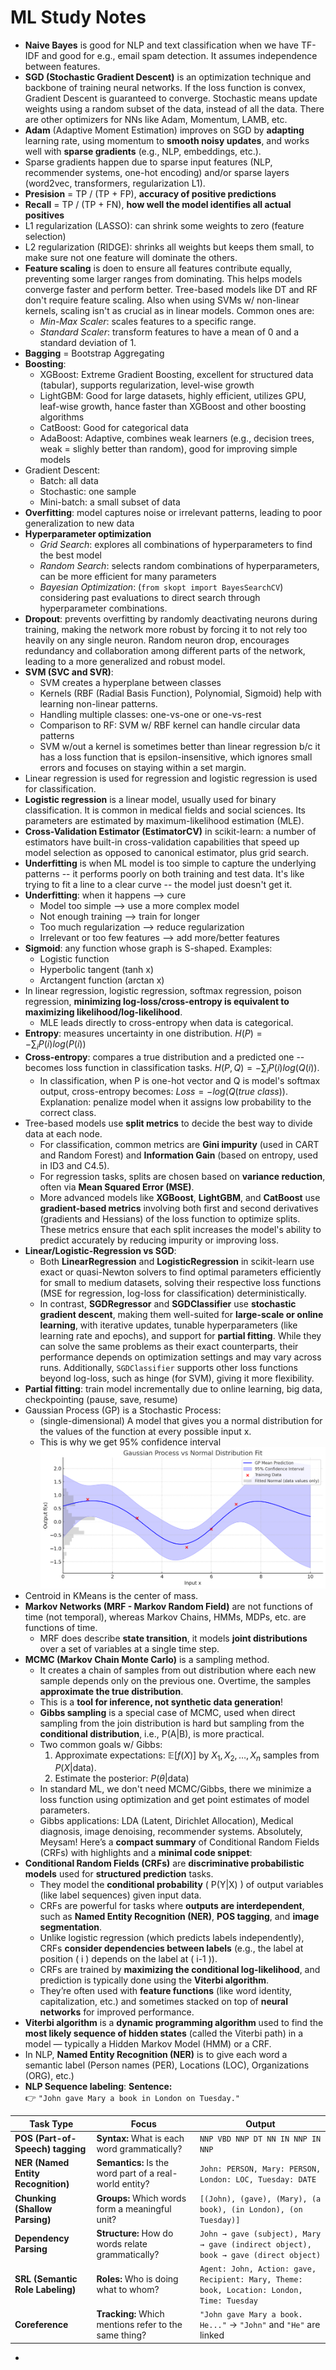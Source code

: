 # ML Study Notes

- **Naive Bayes** is good for NLP and text classification when we have TF-IDF and good for e.g., email spam detection. It assumes independence between features.
- **SGD (Stochastic Gradient Descent)** is an optimization technique and backbone of training neural networks. If the loss function is convex, Gradient Descent is guaranteed to converge. Stochastic means update weights using a random subset of the data, instead of all the data. There are other optimizers for NNs like Adam, Momentum, LAMB, etc. 
- **Adam** (Adaptive Moment Estimation) improves on SGD by **adapting** learning rate, using momentum to **smooth noisy updates**, and works well with **sparse gradients** (e.g., NLP, embeddings, etc.).
- Sparse gradients happen due to sparse input features (NLP, recommender systems, one-hot encoding) and/or sparse layers (word2vec, transformers, regularization L1).
- **Presision** = TP / (TP + FP), **accuracy of positive predictions**
- **Recall** = TP / (TP + FN), **how well the model identifies all actual positives**
- L1 regularization (LASSO): can shrink some weights to zero (feature selection)
- L2 regularization (RIDGE): shrinks all weights but keeps them small, to make sure not one feature will dominate the others.
- **Feature scaling** is doen to ensure all features contribute equally, preventing some larger ranges from dominating. This helps models converge faster and perform better. Tree-based models like DT and RF don't require feature scaling. Also when using SVMs w/ non-linear kernels, scaling isn't as crucial as in linear models. Common ones are:
    - *Min-Max Scaler*: scales features to a specific range.
    - *Standard Scaler*: transform features to have a mean of 0 and a standard deviation of 1.
- **Bagging** = Bootstrap Aggregating
- **Boosting**:
    - XGBoost: Extreme Gradient Boosting, excellent for structured data (tabular), supports regularization, level-wise growth
    - LightGBM: Good for large datasets, highly efficient, utilizes GPU, leaf-wise growth, hance faster than XGBoost and other boosting algorithms
    - CatBoost: Good for categorical data
    - AdaBoost: Adaptive, combines weak learners (e.g., decision trees, weak = slighly better than random), good for improving simple models
- Gradient Descent:
    - Batch: all data
    - Stochastic: one sample
    - Mini-batch: a small subset of data
- **Overfitting**: model captures noise or irrelevant patterns, leading to poor generalization to new data
- **Hyperparameter optimization**
    - *Grid Search*: explores all combinations of hyperparameters to find the best model
    - *Random Search*: selects random combinations of hyperparameters, can be more efficient for many parameters
    - *Bayesian Optimization*: (`from skopt import BayesSearchCV`) considering past evaluations to direct search through hyperparameter combinations.
- **Dropout**: prevents overfitting by randomly deactivating neurons during training, making the network more robust by forcing it to not rely too heavily on any single neuron. Random neuron drop, encourages redundancy and collaboration among different parts of the network, leading to a more generalized and robust model.
- **SVM (SVC and SVR)**:
    - SVM creates a hyperplane between classes
    - Kernels (RBF (Radial Basis Function), Polynomial, Sigmoid) help with learning non-linear patterns.
    - Handling multiple classes: one-vs-one or one-vs-rest 
    - Comparison to RF: SVM w/ RBF kernel can handle circular data patterns
    - SVM w/out a kernel is sometimes better than linear regression b/c it has a loss function that is epsilon-insensitive, which ignores small errors and focuses on staying within a set margin.
- Linear regression is used for regression and logistic regression is used for classification.
- **Logistic regression** is a linear model, usually used for binary classification. It is common in medical fields and social sciences. Its parameters are estimated by maximum-likelihood estimation (MLE).
- **Cross-Validation Estimator (EstimatorCV)** in scikit-learn: a number of estimators have built-in cross-validation capabilities that speed up model selection as opposed to canonical estimator, plus grid search.
- **Underfitting** is when ML model is too simple to capture the underlying patterns -- it performs poorly on both training and test data. It's like trying to fit a line to a clear curve -- the model just doesn't get it.
- **Underfitting**: when it happens --> cure
    - Model too simple --> use a more complex model
    - Not enough training --> train for longer
    - Too much regularization --> reduce regularization
    - Irrelevant or too few features --> add more/better features
- **Sigmoid**: any function whose graph is S-shaped. Examples:
    - Logistic function
    - Hyperbolic tangent (tanh x)
    - Arctangent function (arctan x)
- In linear regression, logistic regression, softmax regression, poison regression, **minimizing log-loss/cross-entropy is equivalent to maximizing likelihood/log-likelihood**.
    - MLE leads directly to cross-entropy when data is categorical.
- **Entropy**: measures uncertainty in one distribution. $H(P) = -\sum_i{P(i)}log(P(i))$
- **Cross-entropy**: compares a true distribution and a predicted one -- becomes loss function in classification tasks. $H(P,Q) = -\sum_i{P(i)}log(Q(i))$.
    - In classification, when P is one-hot vector and Q is model's softmax output, cross-entropy becomes: $Loss = -log(Q(true\ class))$. Explanation: penalize model when it assigns low probability to the correct class.
- Tree-based models use **split metrics** to decide the best way to divide data at each node.
    - For classification, common metrics are **Gini impurity** (used in CART and Random Forest) and **Information Gain** (based on entropy, used in ID3 and C4.5).
    - For regression tasks, splits are chosen based on **variance reduction**, often via **Mean Squared Error (MSE)**.
     - More advanced models like **XGBoost**, **LightGBM**, and **CatBoost** use **gradient-based metrics** involving both first and second derivatives (gradients and Hessians) of the loss function to optimize splits. These metrics ensure that each split increases the model's ability to predict accurately by reducing impurity or improving loss.
- **Linear/Logistic-Regression vs SGD**:
    - Both **LinearRegression** and **LogisticRegression** in scikit-learn use exact or quasi-Newton solvers to find optimal parameters efficiently for small to medium datasets, solving their respective loss functions (MSE for regression, log-loss for classification) deterministically.
    - In contrast, **SGDRegressor** and **SGDClassifier** use **stochastic gradient descent**, making them well-suited for **large-scale or online learning**, with iterative updates, tunable hyperparameters (like learning rate and epochs), and support for **partial fitting**. While they can solve the same problems as their exact counterparts, their performance depends on optimization settings and may vary across runs. Additionally, `SGDClassifier` supports other loss functions beyond log-loss, such as hinge (for SVM), giving it more flexibility.
- **Partial fitting**: train model incrementally due to online learning, big data, checkpointing (pause, save, resume)
- Gaussian Process (GP) is a Stochastic Process:
    - (single-dimensional) A model that gives you a normal distribution for the values of the function at every possible input x.
    - This is why we get 95% confidence interval
    ![alt text](image.png)
- Centroid in KMeans is the center of mass.
- **Markov Networks (MRF - Markov Random Field)** are not functions of time (not temporal), whereas Markov Chains, HMMs, MDPs, etc. are functions of time.
    - MRF does describe **state transition**, it models **joint distributions** over a set of variables at a single time step.
- **MCMC (Markov Chain Monte Carlo)** is a sampling method.
    - It creates a chain of samples from out distribution where each new sample depends only on the previous one. Overtime, the samples **approximate the true distribution**.
    - This is a **tool for inference, not synthetic data generation**!
    - **Gibbs sampling** is a special case of MCMC, used when direct sampling from the join distribution is hard but sampling from the **conditional distribution**, i.e., P(A|B), is more practical.
    - Two common goals w/ Gibbs:
        1. Approximate expectations: $\mathbb{E}[f(X)]$ by $X_1, X_2, \ldots, X_n$ samples from $P(X|\text{data})$.
        1. Estimate the posterior: $P(\theta|\text{data})$
    - In standard ML, we don't need MCMC/Gibbs, there we minimize a loss function using optimization and get point estimates of model parameters.
    - Gibbs applications: LDA (Latent, Dirichlet Allocation), Medical diagnosis, image denoising, recommender systems.
Absolutely, Meysam! Here’s a **compact summary** of Conditional Random Fields (CRFs) with highlights and a **minimal code snippet**:
- **Conditional Random Fields (CRFs)** are **discriminative probabilistic models** used for **structured prediction** tasks.
    - They model the **conditional probability** \( P(Y|X) \) of output variables (like label sequences) given input data.
    - CRFs are powerful for tasks where **outputs are interdependent**, such as **Named Entity Recognition (NER)**, **POS tagging**, and **image segmentation**.
    - Unlike logistic regression (which predicts labels independently), CRFs **consider dependencies between labels** (e.g., the label at position \( i \) depends on the label at \( i-1 \)).
    - CRFs are trained by **maximizing the conditional log-likelihood**, and prediction is typically done using the **Viterbi algorithm**.
    - They’re often used with **feature functions** (like word identity, capitalization, etc.) and sometimes stacked on top of **neural networks** for improved performance.
- **Viterbi algorithm** is a **dynamic programming algorithm** used to find the **most likely sequence of hidden states** (called the Viterbi path) in a model — typically a Hidden Markov Model (HMM) or a CRF.
- In NLP, **Named Entity Recognition (NER)** is to give each word a semantic label (Person names (PER),  Locations (LOC), Organizations (ORG), etc.)
- **NLP Sequence labeling**:
**Sentence:**  
👉 `"John gave Mary a book in London on Tuesday."`

| Task Type | Focus | Output |
|-----------|-------|--------|
| **POS (Part-of-Speech) tagging** | **Syntax:** What is each word grammatically? | `NNP VBD NNP DT NN IN NNP IN NNP` |
| **NER (Named Entity Recognition)** | **Semantics:** Is the word part of a real-world entity? | `John: PERSON, Mary: PERSON, London: LOC, Tuesday: DATE` |
| **Chunking (Shallow Parsing)** | **Groups:** Which words form a meaningful unit? | `[(John), (gave), (Mary), (a book), (in London), (on Tuesday)]` |
| **Dependency Parsing** | **Structure:** How do words relate grammatically? | `John → gave (subject), Mary → gave (indirect object), book → gave (direct object)` |
| **SRL (Semantic Role Labeling)** | **Roles:** Who is doing what to whom? | `Agent: John, Action: gave, Recipient: Mary, Theme: book, Location: London, Time: Tuesday` |
| **Coreference** | **Tracking:** Which mentions refer to the same thing? | `"John gave Mary a book. He..."` → `"John"` and `"He"` are linked |

- 